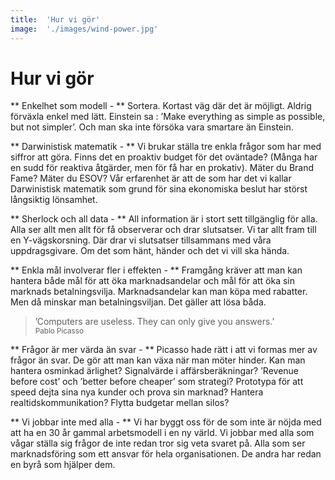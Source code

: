 ```yaml
---
title:	'Hur vi gör'
image:	'./images/wind-power.jpg'
---
```


# Hur vi gör

** Enkelhet som modell - **
Sortera. Kortast väg där det är möjligt. Aldrig förväxla enkel med lätt. Einstein sa : ’Make everything as simple as possible, but not simpler’. Och man ska inte försöka vara smartare än Einstein.

** Darwinistisk matematik - **
Vi brukar ställa tre enkla frågor som har med siffror att göra. Finns det en proaktiv budget för det oväntade? (Många har en sudd för reaktiva åtgärder, men för få har en prokativ). Mäter du Brand Fame? Mäter du ESOV? Vår erfarenhet är att de som har det vi kallar Darwinistisk matematik som grund för sina ekonomiska beslut har störst långsiktig lönsamhet.  

** Sherlock och all data - **
All information är i stort sett tillgänglig för alla. Alla ser allt men allt för få observerar och drar slutsatser. Vi tar allt fram till en Y-vägskorsning. Där drar vi slutsatser tillsammans med våra uppdragsgivare. Om det som hänt, händer och det vi vill ska hända.

** Enkla mål involverar fler i effekten - **
Framgång kräver att man kan hantera både mål för att öka marknadsandelar och mål för att öka sin marknads betalningsvilja. Marknadsandelar kan man köpa med rabatter. Men då minskar man betalningsviljan. Det gäller att lösa båda.

> ’Computers are useless. They can only give you answers.’  
<small>Pablo Picasso</small>

** Frågor är mer värda än svar - **
Picasso hade rätt i att vi formas mer av frågor än svar. De gör att man kan växa när man möter hinder. Kan man hantera osminkad ärlighet? Signalvärde i affärsberäkningar? ’Revenue before cost’ och ’better before cheaper’ som strategi? Prototypa för att speed dejta sina nya kunder och prova sin marknad? Hantera realtidskommunikation? Flytta budgetar mellan silos?

** Vi jobbar inte med alla - **
Vi har byggt oss för de som inte är nöjda med att ha en 30 år gammal arbetsmodell i en ny värld. Vi jobbar med alla som vågar ställa sig frågor de inte redan tror sig veta svaret på. Alla som ser marknadsföring som ett ansvar för hela organisationen. De andra har redan en byrå som hjälper dem.
